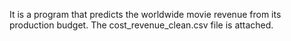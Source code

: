 It is a program that predicts the worldwide movie revenue from its production budget.
The cost_revenue_clean.csv file is attached.